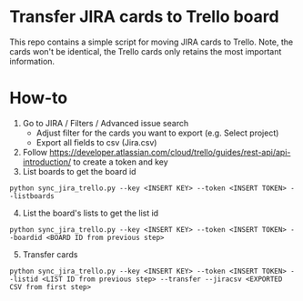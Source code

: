 # Transfer JIRA cards to Trello board
This repo contains a simple script for moving JIRA cards to Trello.
Note, the cards won't be identical, the Trello cards only retains the
most important information.

# How-to
1. Go to JIRA / Filters / Advanced issue search
    - Adjust filter for the cards you want to export (e.g. Select project)
    - Export all fields to csv (Jira.csv)
2. Follow https://developer.atlassian.com/cloud/trello/guides/rest-api/api-introduction/ to
   create a token and key
3. List boards to get the board id
``` shell
python sync_jira_trello.py --key <INSERT KEY> --token <INSERT TOKEN> --listboards
```
4. List the board's lists to get the list id
``` shell
python sync_jira_trello.py --key <INSERT KEY> --token <INSERT TOKEN> --boardid <BOARD ID from previous step>
```
5. Transfer cards
``` shell
python sync_jira_trello.py --key <INSERT KEY> --token <INSERT TOKEN> --listid <LIST ID from previous step> --transfer --jiracsv <EXPORTED CSV from first step>
```


